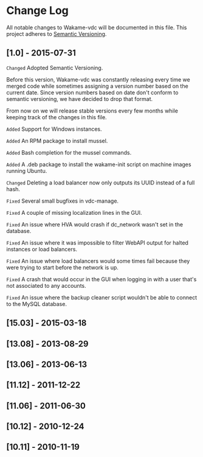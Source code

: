 # Change Log

All notable changes to Wakame-vdc will be documented in this file.
This project adheres to [Semantic Versioning](http://semver.org/).

## [1.0] - 2015-07-31

`Changed` Adopted Semantic Versioning.

Before this version, Wakame-vdc was constantly releasing every time we merged code while sometimes assigning a version number based on the current date. Since version numbers based on date don't conform to semantic versioning, we have decided to drop that format.

From now on we will release stable versions every few months while keeping track of the changes in this file.

`Added` Support for Windows instances.

`Added` An RPM package to install mussel.

`Added` Bash completion for the mussel commands.

`Added` A .deb package to install the wakame-init script on machine images running Ubuntu.

`Changed` Deleting a load balancer now only outputs its UUID instead of a full hash.

`Fixed` Several small bugfixes in vdc-manage.

`Fixed` A couple of missing localization lines in the GUI.

`Fixed` An issue where HVA would crash if dc_network wasn't set in the database.

`Fixed` An issue where it was impossible to filter WebAPI output for halted instances or load balancers.

`Fixed` An issue where load balancers would some times fail because they were trying to start before the network is up.

`Fixed` A crash that would occur in the GUI when logging in with a user that's not associated to any accounts.

`Fixed` An issue where the backup cleaner script wouldn't be able to connect to the MySQL database.

## [15.03] - 2015-03-18

## [13.08] - 2013-08-29

## [13.06] - 2013-06-13

## [11.12] - 2011-12-22

## [11.06] - 2011-06-30

## [10.12] - 2010-12-24

## [10.11] - 2010-11-19
